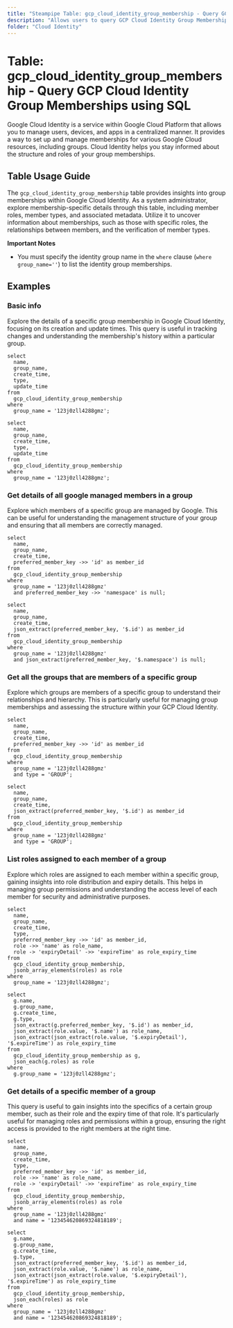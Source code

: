 ```yaml
---
title: "Steampipe Table: gcp_cloud_identity_group_membership - Query GCP Cloud Identity Group Memberships using SQL"
description: "Allows users to query GCP Cloud Identity Group Memberships, specifically the details of a group's members, providing insights into the group's structure and member roles."
folder: "Cloud Identity"
---
```


# Table: gcp_cloud_identity_group_membership - Query GCP Cloud Identity Group Memberships using SQL

Google Cloud Identity is a service within Google Cloud Platform that allows you to manage users, devices, and apps in a centralized manner. It provides a way to set up and manage memberships for various Google Cloud resources, including groups. Cloud Identity helps you stay informed about the structure and roles of your group memberships.

## Table Usage Guide

The `gcp_cloud_identity_group_membership` table provides insights into group memberships within Google Cloud Identity. As a system administrator, explore membership-specific details through this table, including member roles, member types, and associated metadata. Utilize it to uncover information about memberships, such as those with specific roles, the relationships between members, and the verification of member types.

**Important Notes**
- You must specify the identity group name in the `where` clause (`where group_name=''`) to list the identity group memberships.

## Examples

### Basic info
Explore the details of a specific group membership in Google Cloud Identity, focusing on its creation and update times. This query is useful in tracking changes and understanding the membership's history within a particular group.

```sql+postgres
select
  name,
  group_name,
  create_time,
  type,
  update_time
from
  gcp_cloud_identity_group_membership
where
  group_name = '123j0zll4288gmz';
```

```sql+sqlite
select
  name,
  group_name,
  create_time,
  type,
  update_time
from
  gcp_cloud_identity_group_membership
where
  group_name = '123j0zll4288gmz';
```

### Get details of all google managed members in a group
Explore which members of a specific group are managed by Google. This can be useful for understanding the management structure of your group and ensuring that all members are correctly managed.

```sql+postgres
select
  name,
  group_name,
  create_time,
  preferred_member_key ->> 'id' as member_id
from
  gcp_cloud_identity_group_membership
where
  group_name = '123j0zll4288gmz'
  and preferred_member_key ->> 'namespace' is null;
```

```sql+sqlite
select
  name,
  group_name,
  create_time,
  json_extract(preferred_member_key, '$.id') as member_id
from
  gcp_cloud_identity_group_membership
where
  group_name = '123j0zll4288gmz'
  and json_extract(preferred_member_key, '$.namespace') is null;
```

### Get all the groups that are members of a specific group
Explore which groups are members of a specific group to understand their relationships and hierarchy. This is particularly useful for managing group memberships and assessing the structure within your GCP Cloud Identity.

```sql+postgres
select
  name,
  group_name,
  create_time,
  preferred_member_key ->> 'id' as member_id
from
  gcp_cloud_identity_group_membership
where
  group_name = '123j0zll4288gmz'
  and type = 'GROUP';
```

```sql+sqlite
select
  name,
  group_name,
  create_time,
  json_extract(preferred_member_key, '$.id') as member_id
from
  gcp_cloud_identity_group_membership
where
  group_name = '123j0zll4288gmz'
  and type = 'GROUP';
```

### List roles assigned to each member of a group
Explore which roles are assigned to each member within a specific group, gaining insights into role distribution and expiry details. This helps in managing group permissions and understanding the access level of each member for security and administrative purposes.

```sql+postgres
select
  name,
  group_name,
  create_time,
  type,
  preferred_member_key ->> 'id' as member_id,
  role ->> 'name' as role_name,
  role -> 'expiryDetail' ->> 'expireTime' as role_expiry_time
from
  gcp_cloud_identity_group_membership,
  jsonb_array_elements(roles) as role
where
  group_name = '123j0zll4288gmz';
```

```sql+sqlite
select
  g.name,
  g.group_name,
  g.create_time,
  g.type,
  json_extract(g.preferred_member_key, '$.id') as member_id,
  json_extract(role.value, '$.name') as role_name,
  json_extract(json_extract(role.value, '$.expiryDetail'), '$.expireTime') as role_expiry_time
from
  gcp_cloud_identity_group_membership as g,
  json_each(g.roles) as role
where
  g.group_name = '123j0zll4288gmz';
```

### Get details of a specific member of a group
This query is useful to gain insights into the specifics of a certain group member, such as their role and the expiry time of that role. It's particularly useful for managing roles and permissions within a group, ensuring the right access is provided to the right members at the right time.

```sql+postgres
select
  name,
  group_name,
  create_time,
  type,
  preferred_member_key ->> 'id' as member_id,
  role ->> 'name' as role_name,
  role -> 'expiryDetail' ->> 'expireTime' as role_expiry_time
from
  gcp_cloud_identity_group_membership,
  jsonb_array_elements(roles) as role
where
  group_name = '123j0zll4288gmz'
  and name = '123454620869324818189';
```

```sql+sqlite
select
  g.name,
  g.group_name,
  g.create_time,
  g.type,
  json_extract(preferred_member_key, '$.id') as member_id,
  json_extract(role.value, '$.name') as role_name,
  json_extract(json_extract(role.value, '$.expiryDetail'), '$.expireTime') as role_expiry_time
from
  gcp_cloud_identity_group_membership,
  json_each(roles) as role
where
  group_name = '123j0zll4288gmz'
  and name = '123454620869324818189';
```